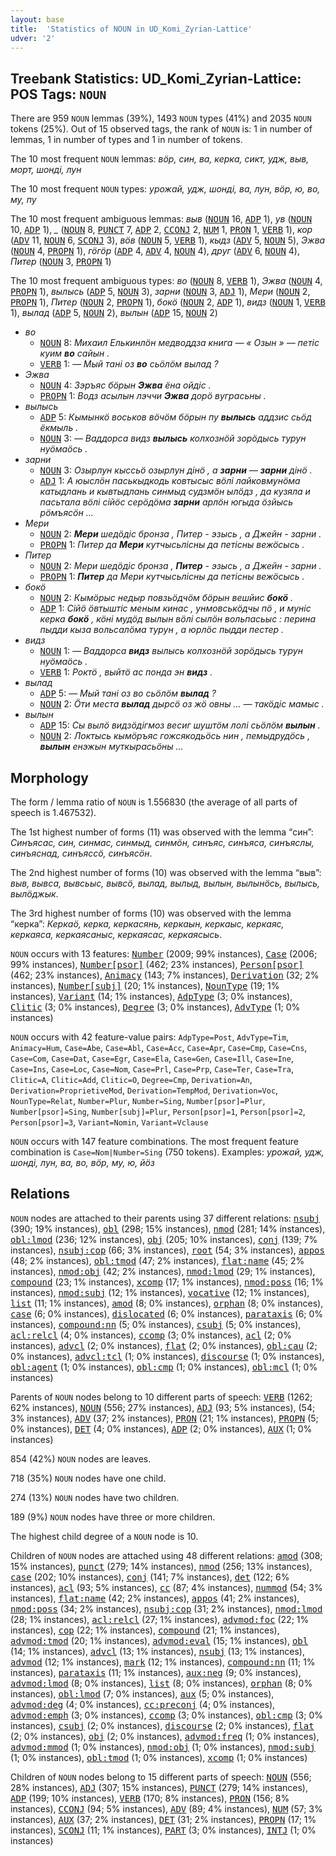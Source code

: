 ```yaml
---
layout: base
title:  'Statistics of NOUN in UD_Komi_Zyrian-Lattice'
udver: '2'
---
```


## Treebank Statistics: UD_Komi_Zyrian-Lattice: POS Tags: `NOUN`

There are 959 `NOUN` lemmas (39%), 1493 `NOUN` types (41%) and 2035 `NOUN` tokens (25%).
Out of 15 observed tags, the rank of `NOUN` is: 1 in number of lemmas, 1 in number of types and 1 in number of tokens.

The 10 most frequent `NOUN` lemmas: <em>вӧр, син, ва, керка, сикт, удж, выв, морт, шонді, лун</em>

The 10 most frequent `NOUN` types:  <em>урожай, удж, шонді, ва, лун, вӧр, ю, во, му, пу</em>

The 10 most frequent ambiguous lemmas: <em>выв</em> (<tt><a href="kpv_lattice-pos-NOUN.html">NOUN</a></tt> 16, <tt><a href="kpv_lattice-pos-ADP.html">ADP</a></tt> 1), <em>ув</em> (<tt><a href="kpv_lattice-pos-NOUN.html">NOUN</a></tt> 10, <tt><a href="kpv_lattice-pos-ADP.html">ADP</a></tt> 1), <em>_</em> (<tt><a href="kpv_lattice-pos-NOUN.html">NOUN</a></tt> 8, <tt><a href="kpv_lattice-pos-PUNCT.html">PUNCT</a></tt> 7, <tt><a href="kpv_lattice-pos-ADP.html">ADP</a></tt> 2, <tt><a href="kpv_lattice-pos-CCONJ.html">CCONJ</a></tt> 2, <tt><a href="kpv_lattice-pos-NUM.html">NUM</a></tt> 1, <tt><a href="kpv_lattice-pos-PRON.html">PRON</a></tt> 1, <tt><a href="kpv_lattice-pos-VERB.html">VERB</a></tt> 1), <em>кор</em> (<tt><a href="kpv_lattice-pos-ADV.html">ADV</a></tt> 11, <tt><a href="kpv_lattice-pos-NOUN.html">NOUN</a></tt> 6, <tt><a href="kpv_lattice-pos-SCONJ.html">SCONJ</a></tt> 3), <em>вӧв</em> (<tt><a href="kpv_lattice-pos-NOUN.html">NOUN</a></tt> 5, <tt><a href="kpv_lattice-pos-VERB.html">VERB</a></tt> 1), <em>кыдз</em> (<tt><a href="kpv_lattice-pos-ADV.html">ADV</a></tt> 5, <tt><a href="kpv_lattice-pos-NOUN.html">NOUN</a></tt> 5), <em>Эжва</em> (<tt><a href="kpv_lattice-pos-NOUN.html">NOUN</a></tt> 4, <tt><a href="kpv_lattice-pos-PROPN.html">PROPN</a></tt> 1), <em>гӧгӧр</em> (<tt><a href="kpv_lattice-pos-ADP.html">ADP</a></tt> 4, <tt><a href="kpv_lattice-pos-ADV.html">ADV</a></tt> 4, <tt><a href="kpv_lattice-pos-NOUN.html">NOUN</a></tt> 4), <em>друг</em> (<tt><a href="kpv_lattice-pos-ADV.html">ADV</a></tt> 6, <tt><a href="kpv_lattice-pos-NOUN.html">NOUN</a></tt> 4), <em>Питер</em> (<tt><a href="kpv_lattice-pos-NOUN.html">NOUN</a></tt> 3, <tt><a href="kpv_lattice-pos-PROPN.html">PROPN</a></tt> 1)

The 10 most frequent ambiguous types:  <em>во</em> (<tt><a href="kpv_lattice-pos-NOUN.html">NOUN</a></tt> 8, <tt><a href="kpv_lattice-pos-VERB.html">VERB</a></tt> 1), <em>Эжва</em> (<tt><a href="kpv_lattice-pos-NOUN.html">NOUN</a></tt> 4, <tt><a href="kpv_lattice-pos-PROPN.html">PROPN</a></tt> 1), <em>вылысь</em> (<tt><a href="kpv_lattice-pos-ADP.html">ADP</a></tt> 5, <tt><a href="kpv_lattice-pos-NOUN.html">NOUN</a></tt> 3), <em>зарни</em> (<tt><a href="kpv_lattice-pos-NOUN.html">NOUN</a></tt> 3, <tt><a href="kpv_lattice-pos-ADJ.html">ADJ</a></tt> 1), <em>Мери</em> (<tt><a href="kpv_lattice-pos-NOUN.html">NOUN</a></tt> 2, <tt><a href="kpv_lattice-pos-PROPN.html">PROPN</a></tt> 1), <em>Питер</em> (<tt><a href="kpv_lattice-pos-NOUN.html">NOUN</a></tt> 2, <tt><a href="kpv_lattice-pos-PROPN.html">PROPN</a></tt> 1), <em>бокӧ</em> (<tt><a href="kpv_lattice-pos-NOUN.html">NOUN</a></tt> 2, <tt><a href="kpv_lattice-pos-ADP.html">ADP</a></tt> 1), <em>видз</em> (<tt><a href="kpv_lattice-pos-NOUN.html">NOUN</a></tt> 1, <tt><a href="kpv_lattice-pos-VERB.html">VERB</a></tt> 1), <em>вылад</em> (<tt><a href="kpv_lattice-pos-ADP.html">ADP</a></tt> 5, <tt><a href="kpv_lattice-pos-NOUN.html">NOUN</a></tt> 2), <em>вылын</em> (<tt><a href="kpv_lattice-pos-ADP.html">ADP</a></tt> 15, <tt><a href="kpv_lattice-pos-NOUN.html">NOUN</a></tt> 2)


* <em>во</em>
  * <tt><a href="kpv_lattice-pos-NOUN.html">NOUN</a></tt> 8: <em>Михаил Елькинлӧн медводдза книга — « Озын » — петіс куим <b>во</b> сайын .</em>
  * <tt><a href="kpv_lattice-pos-VERB.html">VERB</a></tt> 1: <em>— Мый тані оз <b>во</b> сьӧлӧм вылад ?</em>
* <em>Эжва</em>
  * <tt><a href="kpv_lattice-pos-NOUN.html">NOUN</a></tt> 4: <em>Зэръяс бӧрын <b>Эжва</b> ёна ойдіс .</em>
  * <tt><a href="kpv_lattice-pos-PROPN.html">PROPN</a></tt> 1: <em>Водз асылын лэччи <b>Эжва</b> дорӧ вуграсьны .</em>
* <em>вылысь</em>
  * <tt><a href="kpv_lattice-pos-ADP.html">ADP</a></tt> 5: <em>Кымынкӧ воськов вӧчӧм бӧрын пу <b>вылысь</b> аддзис сьӧд ёкмыль .</em>
  * <tt><a href="kpv_lattice-pos-NOUN.html">NOUN</a></tt> 3: <em>— Ваддорса видз <b>вылысь</b> колхознӧй зорӧдысь турун нуӧмаӧсь .</em>
* <em>зарни</em>
  * <tt><a href="kpv_lattice-pos-NOUN.html">NOUN</a></tt> 3: <em>Озырлун кыссьӧ озырлун дінӧ , a <b>зарни</b> — <b>зарни</b> дінӧ .</em>
  * <tt><a href="kpv_lattice-pos-ADJ.html">ADJ</a></tt> 1: <em>A юыслӧн паськыдкодь ковтысыс вӧлі лайковмунӧма катыдлань и кывтыдлань синмыд судзмӧн ылӧдз , да кузяла и пасьтала вӧлі сійӧс серӧдӧма <b>зарни</b> арлӧн югыда ӧзйысь рӧмъясӧн ...</em>
* <em>Мери</em>
  * <tt><a href="kpv_lattice-pos-NOUN.html">NOUN</a></tt> 2: <em><b>Мери</b> шедӧдіс бронза , Питер - эзысь , а Джейн - зарни .</em>
  * <tt><a href="kpv_lattice-pos-PROPN.html">PROPN</a></tt> 1: <em>Питер да <b>Мери</b> кутчысьлісны да петісны вежӧсысь .</em>
* <em>Питер</em>
  * <tt><a href="kpv_lattice-pos-NOUN.html">NOUN</a></tt> 2: <em>Мери шедӧдіс бронза , <b>Питер</b> - эзысь , а Джейн - зарни .</em>
  * <tt><a href="kpv_lattice-pos-PROPN.html">PROPN</a></tt> 1: <em><b>Питер</b> да Мери кутчысьлісны да петісны вежӧсысь .</em>
* <em>бокӧ</em>
  * <tt><a href="kpv_lattice-pos-NOUN.html">NOUN</a></tt> 2: <em>Кымӧрыс недыр повзьӧдчӧм бӧрын вешйис <b>бокӧ</b> .</em>
  * <tt><a href="kpv_lattice-pos-ADP.html">ADP</a></tt> 1: <em>Сійӧ ӧвтыштіс меным кинас , унмовськӧдчы пӧ , и муніс керка <b>бокӧ</b> , кӧні мудӧд вылын вӧлі сылӧн вольпасьыс : перина пыдди кыза вольсалӧма турун , а юрлӧс пыдди пестер .</em>
* <em>видз</em>
  * <tt><a href="kpv_lattice-pos-NOUN.html">NOUN</a></tt> 1: <em>— Ваддорса <b>видз</b> вылысь колхознӧй зорӧдысь турун нуӧмаӧсь .</em>
  * <tt><a href="kpv_lattice-pos-VERB.html">VERB</a></tt> 1: <em>Роктӧ , выйтӧ ас понда эн <b>видз</b> .</em>
* <em>вылад</em>
  * <tt><a href="kpv_lattice-pos-ADP.html">ADP</a></tt> 5: <em>— Мый тані оз во сьӧлӧм <b>вылад</b> ?</em>
  * <tt><a href="kpv_lattice-pos-NOUN.html">NOUN</a></tt> 2: <em>Ӧти места <b>вылад</b> дырсӧ оз жӧ овны ... — такӧдіс мамыс .</em>
* <em>вылын</em>
  * <tt><a href="kpv_lattice-pos-ADP.html">ADP</a></tt> 15: <em>Сы вылӧ видзӧдігмоз весиг шуштӧм лолі сьӧлӧм <b>вылын</b> .</em>
  * <tt><a href="kpv_lattice-pos-NOUN.html">NOUN</a></tt> 2: <em>Локтысь кымӧръяс гожсякодьӧсь нин , пемыдрудӧсь , <b>вылын</b> енэжын муткырасьӧны ...</em>

## Morphology

The form / lemma ratio of `NOUN` is 1.556830 (the average of all parts of speech is 1.467532).

The 1st highest number of forms (11) was observed with the lemma “син”: <em>Синъясас, син, синмас, синмыд, синмӧн, синъяс, синъяса, синъяслы, синъяснад, синъяссӧ, синъясӧн</em>.

The 2nd highest number of forms (10) was observed with the lemma “выв”: <em>выв, вывса, вывсьыс, вывсӧ, вылад, вылыд, вылын, вылынӧсь, вылысь, вылӧджык</em>.

The 3rd highest number of forms (10) was observed with the lemma “керка”: <em>Керкаӧ, керка, керкасянь, керкаын, керкаыс, керкаяс, керкаяса, керкаясаныс, керкаясас, керкаясысь</em>.

`NOUN` occurs with 13 features: <tt><a href="kpv_lattice-feat-Number.html">Number</a></tt> (2009; 99% instances), <tt><a href="kpv_lattice-feat-Case.html">Case</a></tt> (2006; 99% instances), <tt><a href="kpv_lattice-feat-Number-psor.html">Number[psor]</a></tt> (462; 23% instances), <tt><a href="kpv_lattice-feat-Person-psor.html">Person[psor]</a></tt> (462; 23% instances), <tt><a href="kpv_lattice-feat-Animacy.html">Animacy</a></tt> (143; 7% instances), <tt><a href="kpv_lattice-feat-Derivation.html">Derivation</a></tt> (32; 2% instances), <tt><a href="kpv_lattice-feat-Number-subj.html">Number[subj]</a></tt> (20; 1% instances), <tt><a href="kpv_lattice-feat-NounType.html">NounType</a></tt> (19; 1% instances), <tt><a href="kpv_lattice-feat-Variant.html">Variant</a></tt> (14; 1% instances), <tt><a href="kpv_lattice-feat-AdpType.html">AdpType</a></tt> (3; 0% instances), <tt><a href="kpv_lattice-feat-Clitic.html">Clitic</a></tt> (3; 0% instances), <tt><a href="kpv_lattice-feat-Degree.html">Degree</a></tt> (3; 0% instances), <tt><a href="kpv_lattice-feat-AdvType.html">AdvType</a></tt> (1; 0% instances)

`NOUN` occurs with 42 feature-value pairs: `AdpType=Post`, `AdvType=Tim`, `Animacy=Hum`, `Case=Abe`, `Case=Abl`, `Case=Acc`, `Case=Apr`, `Case=Cmp`, `Case=Cns`, `Case=Com`, `Case=Dat`, `Case=Egr`, `Case=Ela`, `Case=Gen`, `Case=Ill`, `Case=Ine`, `Case=Ins`, `Case=Loc`, `Case=Nom`, `Case=Prl`, `Case=Prp`, `Case=Ter`, `Case=Tra`, `Clitic=A`, `Clitic=Add`, `Clitic=O`, `Degree=Cmp`, `Derivation=An`, `Derivation=ProprietiveMod`, `Derivation=TempMod`, `Derivation=Voc`, `NounType=Relat`, `Number=Plur`, `Number=Sing`, `Number[psor]=Plur`, `Number[psor]=Sing`, `Number[subj]=Plur`, `Person[psor]=1`, `Person[psor]=2`, `Person[psor]=3`, `Variant=Nomin`, `Variant=Vclause`

`NOUN` occurs with 147 feature combinations.
The most frequent feature combination is `Case=Nom|Number=Sing` (750 tokens).
Examples: <em>урожай, удж, шонді, лун, ва, во, вӧр, му, ю, йӧз</em>


## Relations

`NOUN` nodes are attached to their parents using 37 different relations: <tt><a href="kpv_lattice-dep-nsubj.html">nsubj</a></tt> (390; 19% instances), <tt><a href="kpv_lattice-dep-obl.html">obl</a></tt> (298; 15% instances), <tt><a href="kpv_lattice-dep-nmod.html">nmod</a></tt> (281; 14% instances), <tt><a href="kpv_lattice-dep-obl-lmod.html">obl:lmod</a></tt> (236; 12% instances), <tt><a href="kpv_lattice-dep-obj.html">obj</a></tt> (205; 10% instances), <tt><a href="kpv_lattice-dep-conj.html">conj</a></tt> (139; 7% instances), <tt><a href="kpv_lattice-dep-nsubj-cop.html">nsubj:cop</a></tt> (66; 3% instances), <tt><a href="kpv_lattice-dep-root.html">root</a></tt> (54; 3% instances), <tt><a href="kpv_lattice-dep-appos.html">appos</a></tt> (48; 2% instances), <tt><a href="kpv_lattice-dep-obl-tmod.html">obl:tmod</a></tt> (47; 2% instances), <tt><a href="kpv_lattice-dep-flat-name.html">flat:name</a></tt> (45; 2% instances), <tt><a href="kpv_lattice-dep-nmod-obj.html">nmod:obj</a></tt> (42; 2% instances), <tt><a href="kpv_lattice-dep-nmod-lmod.html">nmod:lmod</a></tt> (29; 1% instances), <tt><a href="kpv_lattice-dep-compound.html">compound</a></tt> (23; 1% instances), <tt><a href="kpv_lattice-dep-xcomp.html">xcomp</a></tt> (17; 1% instances), <tt><a href="kpv_lattice-dep-nmod-poss.html">nmod:poss</a></tt> (16; 1% instances), <tt><a href="kpv_lattice-dep-nmod-subj.html">nmod:subj</a></tt> (12; 1% instances), <tt><a href="kpv_lattice-dep-vocative.html">vocative</a></tt> (12; 1% instances), <tt><a href="kpv_lattice-dep-list.html">list</a></tt> (11; 1% instances), <tt><a href="kpv_lattice-dep-amod.html">amod</a></tt> (8; 0% instances), <tt><a href="kpv_lattice-dep-orphan.html">orphan</a></tt> (8; 0% instances), <tt><a href="kpv_lattice-dep-case.html">case</a></tt> (6; 0% instances), <tt><a href="kpv_lattice-dep-dislocated.html">dislocated</a></tt> (6; 0% instances), <tt><a href="kpv_lattice-dep-parataxis.html">parataxis</a></tt> (6; 0% instances), <tt><a href="kpv_lattice-dep-compound-nn.html">compound:nn</a></tt> (5; 0% instances), <tt><a href="kpv_lattice-dep-csubj.html">csubj</a></tt> (5; 0% instances), <tt><a href="kpv_lattice-dep-acl-relcl.html">acl:relcl</a></tt> (4; 0% instances), <tt><a href="kpv_lattice-dep-ccomp.html">ccomp</a></tt> (3; 0% instances), <tt><a href="kpv_lattice-dep-acl.html">acl</a></tt> (2; 0% instances), <tt><a href="kpv_lattice-dep-advcl.html">advcl</a></tt> (2; 0% instances), <tt><a href="kpv_lattice-dep-flat.html">flat</a></tt> (2; 0% instances), <tt><a href="kpv_lattice-dep-obl-cau.html">obl:cau</a></tt> (2; 0% instances), <tt><a href="kpv_lattice-dep-advcl-tcl.html">advcl:tcl</a></tt> (1; 0% instances), <tt><a href="kpv_lattice-dep-discourse.html">discourse</a></tt> (1; 0% instances), <tt><a href="kpv_lattice-dep-obl-agent.html">obl:agent</a></tt> (1; 0% instances), <tt><a href="kpv_lattice-dep-obl-cmp.html">obl:cmp</a></tt> (1; 0% instances), <tt><a href="kpv_lattice-dep-obl-mcl.html">obl:mcl</a></tt> (1; 0% instances)

Parents of `NOUN` nodes belong to 10 different parts of speech: <tt><a href="kpv_lattice-pos-VERB.html">VERB</a></tt> (1262; 62% instances), <tt><a href="kpv_lattice-pos-NOUN.html">NOUN</a></tt> (556; 27% instances), <tt><a href="kpv_lattice-pos-ADJ.html">ADJ</a></tt> (93; 5% instances),  (54; 3% instances), <tt><a href="kpv_lattice-pos-ADV.html">ADV</a></tt> (37; 2% instances), <tt><a href="kpv_lattice-pos-PRON.html">PRON</a></tt> (21; 1% instances), <tt><a href="kpv_lattice-pos-PROPN.html">PROPN</a></tt> (5; 0% instances), <tt><a href="kpv_lattice-pos-DET.html">DET</a></tt> (4; 0% instances), <tt><a href="kpv_lattice-pos-ADP.html">ADP</a></tt> (2; 0% instances), <tt><a href="kpv_lattice-pos-AUX.html">AUX</a></tt> (1; 0% instances)

854 (42%) `NOUN` nodes are leaves.

718 (35%) `NOUN` nodes have one child.

274 (13%) `NOUN` nodes have two children.

189 (9%) `NOUN` nodes have three or more children.

The highest child degree of a `NOUN` node is 10.

Children of `NOUN` nodes are attached using 48 different relations: <tt><a href="kpv_lattice-dep-amod.html">amod</a></tt> (308; 15% instances), <tt><a href="kpv_lattice-dep-punct.html">punct</a></tt> (279; 14% instances), <tt><a href="kpv_lattice-dep-nmod.html">nmod</a></tt> (256; 13% instances), <tt><a href="kpv_lattice-dep-case.html">case</a></tt> (202; 10% instances), <tt><a href="kpv_lattice-dep-conj.html">conj</a></tt> (141; 7% instances), <tt><a href="kpv_lattice-dep-det.html">det</a></tt> (122; 6% instances), <tt><a href="kpv_lattice-dep-acl.html">acl</a></tt> (93; 5% instances), <tt><a href="kpv_lattice-dep-cc.html">cc</a></tt> (87; 4% instances), <tt><a href="kpv_lattice-dep-nummod.html">nummod</a></tt> (54; 3% instances), <tt><a href="kpv_lattice-dep-flat-name.html">flat:name</a></tt> (42; 2% instances), <tt><a href="kpv_lattice-dep-appos.html">appos</a></tt> (41; 2% instances), <tt><a href="kpv_lattice-dep-nmod-poss.html">nmod:poss</a></tt> (34; 2% instances), <tt><a href="kpv_lattice-dep-nsubj-cop.html">nsubj:cop</a></tt> (31; 2% instances), <tt><a href="kpv_lattice-dep-nmod-lmod.html">nmod:lmod</a></tt> (28; 1% instances), <tt><a href="kpv_lattice-dep-acl-relcl.html">acl:relcl</a></tt> (27; 1% instances), <tt><a href="kpv_lattice-dep-advmod-foc.html">advmod:foc</a></tt> (22; 1% instances), <tt><a href="kpv_lattice-dep-cop.html">cop</a></tt> (22; 1% instances), <tt><a href="kpv_lattice-dep-compound.html">compound</a></tt> (21; 1% instances), <tt><a href="kpv_lattice-dep-advmod-tmod.html">advmod:tmod</a></tt> (20; 1% instances), <tt><a href="kpv_lattice-dep-advmod-eval.html">advmod:eval</a></tt> (15; 1% instances), <tt><a href="kpv_lattice-dep-obl.html">obl</a></tt> (14; 1% instances), <tt><a href="kpv_lattice-dep-advcl.html">advcl</a></tt> (13; 1% instances), <tt><a href="kpv_lattice-dep-nsubj.html">nsubj</a></tt> (13; 1% instances), <tt><a href="kpv_lattice-dep-advmod.html">advmod</a></tt> (12; 1% instances), <tt><a href="kpv_lattice-dep-mark.html">mark</a></tt> (12; 1% instances), <tt><a href="kpv_lattice-dep-compound-nn.html">compound:nn</a></tt> (11; 1% instances), <tt><a href="kpv_lattice-dep-parataxis.html">parataxis</a></tt> (11; 1% instances), <tt><a href="kpv_lattice-dep-aux-neg.html">aux:neg</a></tt> (9; 0% instances), <tt><a href="kpv_lattice-dep-advmod-lmod.html">advmod:lmod</a></tt> (8; 0% instances), <tt><a href="kpv_lattice-dep-list.html">list</a></tt> (8; 0% instances), <tt><a href="kpv_lattice-dep-orphan.html">orphan</a></tt> (8; 0% instances), <tt><a href="kpv_lattice-dep-obl-lmod.html">obl:lmod</a></tt> (7; 0% instances), <tt><a href="kpv_lattice-dep-aux.html">aux</a></tt> (5; 0% instances), <tt><a href="kpv_lattice-dep-advmod-deg.html">advmod:deg</a></tt> (4; 0% instances), <tt><a href="kpv_lattice-dep-cc-preconj.html">cc:preconj</a></tt> (4; 0% instances), <tt><a href="kpv_lattice-dep-advmod-emph.html">advmod:emph</a></tt> (3; 0% instances), <tt><a href="kpv_lattice-dep-ccomp.html">ccomp</a></tt> (3; 0% instances), <tt><a href="kpv_lattice-dep-obl-cmp.html">obl:cmp</a></tt> (3; 0% instances), <tt><a href="kpv_lattice-dep-csubj.html">csubj</a></tt> (2; 0% instances), <tt><a href="kpv_lattice-dep-discourse.html">discourse</a></tt> (2; 0% instances), <tt><a href="kpv_lattice-dep-flat.html">flat</a></tt> (2; 0% instances), <tt><a href="kpv_lattice-dep-obj.html">obj</a></tt> (2; 0% instances), <tt><a href="kpv_lattice-dep-advmod-freq.html">advmod:freq</a></tt> (1; 0% instances), <tt><a href="kpv_lattice-dep-advmod-mmod.html">advmod:mmod</a></tt> (1; 0% instances), <tt><a href="kpv_lattice-dep-nmod-obj.html">nmod:obj</a></tt> (1; 0% instances), <tt><a href="kpv_lattice-dep-nmod-subj.html">nmod:subj</a></tt> (1; 0% instances), <tt><a href="kpv_lattice-dep-obl-tmod.html">obl:tmod</a></tt> (1; 0% instances), <tt><a href="kpv_lattice-dep-xcomp.html">xcomp</a></tt> (1; 0% instances)

Children of `NOUN` nodes belong to 15 different parts of speech: <tt><a href="kpv_lattice-pos-NOUN.html">NOUN</a></tt> (556; 28% instances), <tt><a href="kpv_lattice-pos-ADJ.html">ADJ</a></tt> (307; 15% instances), <tt><a href="kpv_lattice-pos-PUNCT.html">PUNCT</a></tt> (279; 14% instances), <tt><a href="kpv_lattice-pos-ADP.html">ADP</a></tt> (199; 10% instances), <tt><a href="kpv_lattice-pos-VERB.html">VERB</a></tt> (170; 8% instances), <tt><a href="kpv_lattice-pos-PRON.html">PRON</a></tt> (156; 8% instances), <tt><a href="kpv_lattice-pos-CCONJ.html">CCONJ</a></tt> (94; 5% instances), <tt><a href="kpv_lattice-pos-ADV.html">ADV</a></tt> (89; 4% instances), <tt><a href="kpv_lattice-pos-NUM.html">NUM</a></tt> (57; 3% instances), <tt><a href="kpv_lattice-pos-AUX.html">AUX</a></tt> (37; 2% instances), <tt><a href="kpv_lattice-pos-DET.html">DET</a></tt> (31; 2% instances), <tt><a href="kpv_lattice-pos-PROPN.html">PROPN</a></tt> (17; 1% instances), <tt><a href="kpv_lattice-pos-SCONJ.html">SCONJ</a></tt> (11; 1% instances), <tt><a href="kpv_lattice-pos-PART.html">PART</a></tt> (3; 0% instances), <tt><a href="kpv_lattice-pos-INTJ.html">INTJ</a></tt> (1; 0% instances)

